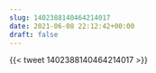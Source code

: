 ```yaml
---
slug: 1402388140464214017
date: 2021-06-08 22:12:42+00:00
draft: false
---
```


{{< tweet 1402388140464214017 >}}
